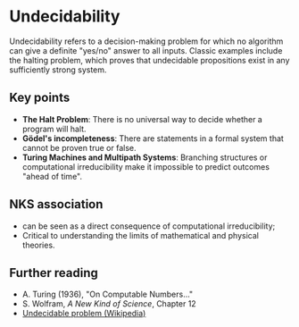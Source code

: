 # Undecidability

Undecidability refers to a decision-making problem for which no algorithm can give a definite "yes/no" answer to all inputs. Classic examples include the halting problem, which proves that undecidable propositions exist in any sufficiently strong system.

## Key points
- **The Halt Problem**: There is no universal way to decide whether a program will halt.
- **Gödel's incompleteness**: There are statements in a formal system that cannot be proven true or false.
- **Turing Machines and Multipath Systems**: Branching structures or computational irreducibility make it impossible to predict outcomes "ahead of time".

## NKS association
- can be seen as a direct consequence of computational irreducibility;
- Critical to understanding the limits of mathematical and physical theories.

## Further reading
- A. Turing (1936), "On Computable Numbers..."
- S. Wolfram, *A New Kind of Science*, Chapter 12
- [Undecidable problem (Wikipedia)](https://en.wikipedia.org/wiki/Undecidable_problem)